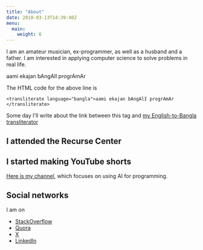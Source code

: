 ```yaml
---
title: "About"
date: 2018-03-13T14:39:40Z
menu:
  main:
    weight: 6
---
```


I am an amateur musician, ex-programmer, as well as a husband and a father.
I am interested in applying computer science to solve problems in real life.

<transliterate language="bangla">aami ekajan bAngAlI progrAmAr
</transliterate>

The HTML code for the above line is

```
<transliterate language="bangla">aami ekajan bAngAlI progrAmAr
</transliterate>
```

Some day I'll write about the link between this tag and [my English-to-Bangla transliterator](http://debamitro.github.io/generate-bangla-utf8-cljs-demo/)

<h2>I attended the Recurse Center</h2>
<script async defer src="https://www.recurse-scout.com/loader.js?t=8869b8fec4c9e0b04bd6c32d01776c91"></script>

<h2>I started making YouTube shorts</h2>

<a href="https://www.youtube.com/@Programmingisdead" target="_blank">Here is my channel</a>, which focuses on using AI for programming.

<h2>Social networks</h2>
I am on

* <a href="https://stackoverflow.com/users/887332/debamitro" target="_blank">StackOverflow</a>
* <a href="https://www.quora.com/profile/Debamitro-Chakraborti" target="_blank">Quora</a>
* <a href="https://x.com/debamitro" target="_blank">X</a>
* <a href="https://www.linkedin.com/in/debamitro" target="_blank">LinkedIn</a>

